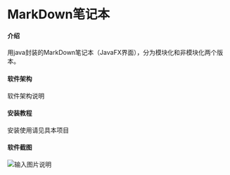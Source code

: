 # MarkDown笔记本

#### 介绍
用java封装的MarkDown笔记本（JavaFX界面），分为模块化和非模块化两个版本。

#### 软件架构
软件架构说明


#### 安装教程

安装使用请见具本项目

#### 软件截图
![输入图片说明](https://images.gitee.com/uploads/images/2019/0507/185908_7081e360_76449.png "md.png")